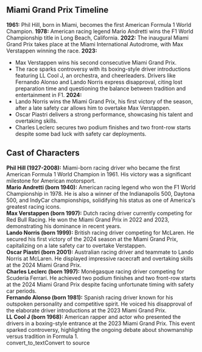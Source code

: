 ## **Miami Grand Prix Timeline**

**1961:** Phil Hill, born in Miami, becomes the first American Formula 1 World Champion. **1978:** American racing legend Mario Andretti wins the F1 World Championship title in Long Beach, California. **2022:** The inaugural Miami Grand Prix takes place at the Miami International Autodrome, with Max Verstappen winning the race. **2023:**

* Max Verstappen wins his second consecutive Miami Grand Prix.  
* The race sparks controversy with its boxing-style driver introductions featuring LL Cool J, an orchestra, and cheerleaders. Drivers like Fernando Alonso and Lando Norris express disapproval, citing lost preparation time and questioning the balance between tradition and entertainment in F1. **2024:**  
* Lando Norris wins the Miami Grand Prix, his first victory of the season, after a late safety car allows him to overtake Max Verstappen.  
* Oscar Piastri delivers a strong performance, showcasing his talent and overtaking skills.  
* Charles Leclerc secures two podium finishes and two front-row starts despite some bad luck with safety car deployments.

## **Cast of Characters**

**Phil Hill (1927-2008):** Miami-born racing driver who became the first American Formula 1 World Champion in 1961\. His victory was a significant milestone for American motorsport.  
**Mario Andretti (born 1940):** American racing legend who won the F1 World Championship in 1978\. He is also a winner of the Indianapolis 500, Daytona 500, and IndyCar championships, solidifying his status as one of America's greatest racing icons.  
**Max Verstappen (born 1997):** Dutch racing driver currently competing for Red Bull Racing. He won the Miami Grand Prix in 2022 and 2023, demonstrating his dominance in recent years.  
**Lando Norris (born 1999):** British racing driver competing for McLaren. He secured his first victory of the 2024 season at the Miami Grand Prix, capitalizing on a late safety car to overtake Verstappen.  
**Oscar Piastri (born 2001):** Australian racing driver and teammate to Lando Norris at McLaren. He displayed impressive racecraft and overtaking skills at the 2024 Miami Grand Prix.  
**Charles Leclerc (born 1997):** Monégasque racing driver competing for Scuderia Ferrari. He achieved two podium finishes and two front-row starts at the 2024 Miami Grand Prix despite facing unfortunate timing with safety car periods.  
**Fernando Alonso (born 1981):** Spanish racing driver known for his outspoken personality and competitive spirit. He voiced his disapproval of the elaborate driver introductions at the 2023 Miami Grand Prix.  
**LL Cool J (born 1968):** American rapper and actor who presented the drivers in a boxing-style entrance at the 2023 Miami Grand Prix. This event sparked controversy, highlighting the ongoing debate about showmanship versus tradition in Formula 1\.  
convert\_to\_textConvert to source  
